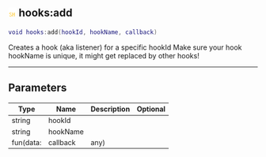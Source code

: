 ## ![shared](.gitbook/assets/shared.png) hooks:add


```lua
void hooks:add(hookId, hookName, callback)
```

Creates a hook (aka listener) for a specific hookId
Make sure your hook hookName is unique, it might get replaced by other hooks!


------
## Parameters

| Type   | Name | Description              | Optional |
| ------ | ---- | ------------------------ | -------: |
| string | hookId |  |  |
| string | hookName |  |  |
| fun(data: | callback | any) |  |


